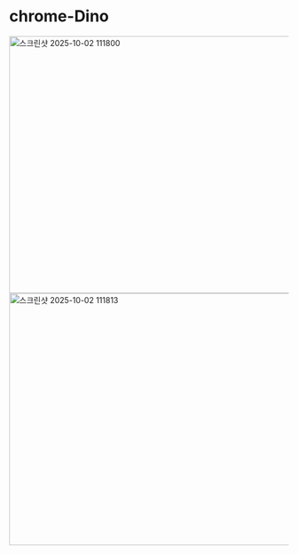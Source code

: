 # chrome-Dino
<img width="953" height="464" alt="스크린샷 2025-10-02 111800" src="https://github.com/user-attachments/assets/2cf6c56c-431a-4802-85e0-721add938b75" />
<img width="946" height="455" alt="스크린샷 2025-10-02 111813" src="https://github.com/user-attachments/assets/b1778166-53a6-41bc-ba5e-e3d3830b9e7b" />
